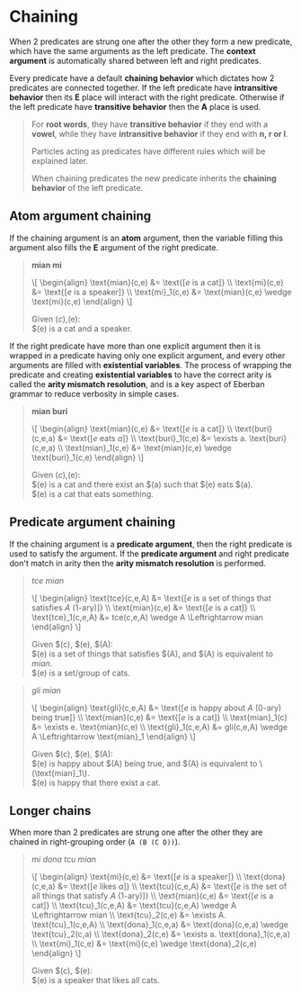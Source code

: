 
# Chaining

When 2 predicates are strung one after the other they form a new predicate,
which have the same arguments as the left predicate. The __context argument__ is
automatically shared between left and right predicates.

Every predicate have a default __chaining behavior__ which dictates how 2
predicates are connected together. If the left predicate have __intransitive
behavior__ then its __E__ place will interact with the right predicate.
Otherwise if the left predicate have __transitive behavior__ then the __A__
place is used.

> For __root words__, they have __transitive behavior__ if they end with a
> __vowel__, while they have __intransitive behavior__ if they end with __n, r
> or l__.
>
> Particles acting as predicates have different rules which will be explained
> later.
>
> When chaining predicates the new predicate inherits the __chaining behavior__
> of the left predicate.

## Atom argument chaining

If the chaining argument is an __atom__ argument, then the variable filling this
argument also fills the __E__ argument of the right predicate.

> __mian mi__
>
> \\[ \begin{align}
> \text{mian}(c,e) &= \text{[$e$ is a cat]} \\\\
> \text{mi}(c,e)   &= \text{[$e$ is a speaker]} \\\\
> \text{mi}_1(c,e) &= \text{mian}(c,e) \wedge \text{mi}(c,e)
> \end{align} \\]
> 
> Given $(c),$(e):\
> $(e) is a cat and a speaker.

If the right predicate have more than one explicit argument then it is wrapped
in a predicate having only one explicit argument, and every other arguments are
filled with __existential variables__. The process of wrapping the predicate and
creating __existential variables__ to have the correct arity is called the
__arity mismatch resolution__, and is a key aspect of Eberban grammar to reduce
verbosity in simple cases.

> __mian buri__
>
> \\[ \begin{align}
> \text{mian}(c,e)   &= \text{[$e$ is a cat]} \\\\
> \text{buri}(c,e,a) &= \text{[$e$ eats $a$]} \\\\
> \text{buri}_1(c,e) &= \exists a. \text{buri}(c,e,a) \\\\
> \text{mian}_1(c,e) &= \text{mian}(c,e) \wedge \text{buri}_1(c,e)
> \end{align} \\]
> 
> Given $(c),$(e):\
> $(e) is a cat and there exist an $(a) such that $(e) eats $(a).\
> $(e) is a cat that eats something.

## Predicate argument chaining

If the chaining argument is a __predicate argument__, then the right predicate
is used to satisfy the argument. If the __predicate argument__ and right
predicate don't match in arity then the __arity mismatch resolution__ is
performed.

> _tce mian_
>
> \\[ \begin{align}
> \text{tce}(c,e,A)   &= \text{[$e$ is a set of things that satisfies $A$ (1-ary)]} \\\\
> \text{mian}(c,e)    &= \text{[$e$ is a cat]} \\\\
> \text{tce}_1(c,e,A) &= tce(c,e,A) \wedge A \Leftrightarrow mian
> \end{align} \\]
>
> Given $(c), $(e), $(A):\
> $(e) is a set of things that satisfies $(A), and $(A) is equivalent to
> _mian_.\
> $(e) is a set/group of cats.

> _gli mian_
>
> \\[ \begin{align}
> \text{gli}(c,e,A)   &= \text{[$e$ is happy about $A$ (0-ary) being true]} \\\\
> \text{mian}(c,e)    &= \text{[$e$ is a cat]} \\\\
> \text{mian}_1(c)    &= \exists e. \text{mian}(c,e) \\\\
> \text{gli}_1(c,e,A) &= gli(c,e,A) \wedge A \Leftrightarrow \text{mian}_1
> \end{align} \\]
>
> Given $(c), $(e), $(A):\
> $(e) is happy about $(A) being true, and $(A) is equivalent to
> \\(\text{mian}_1\\).\
> $(e) is happy that there exist a cat.

## Longer chains

When more than 2 predicates are strung one after the other they are chained in
right-grouping order (`A (B (C D))`).

> _mi dona tcu mian_
>
> \\[ \begin{align}
> \text{mi}(c,e)       &= \text{[$e$ is a speaker]} \\\\
> \text{dona}(c,e,a)   &= \text{[$e$ likes $a$]} \\\\
> \text{tcu}(c,e,A)    &= \text{[$e$ is the set of all things that satisfy $A$ (1-ary)]} \\\\
> \text{mian}(c,e)     &= \text{[$e$ is a cat]} \\\\
> \text{tcu}_1(c,e,A)  &= \text{tcu}(c,e,A) \wedge A \Leftrightarrow mian \\\\
> \text{tcu}_2(c,e)    &= \exists A. \text{tcu}_1(c,e,A) \\\\
> \text{dona}_1(c,e,a) &= \text{dona}(c,e,a) \wedge \text{tcu}_2(c,a) \\\\
> \text{dona}_2(c,e)   &= \exists a. \text{dona}_1(c,e,a) \\\\
> \text{mi}_1(c,e)     &= \text{mi}(c,e) \wedge \text{dona}_2(c,e)
> \end{align} \\]
>
> Given $(c), $(e):\
> $(e) is a speaker that likes all cats.
